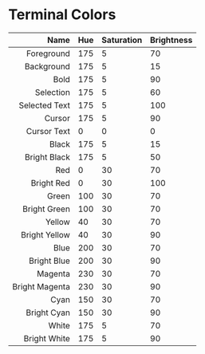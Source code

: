# Terminal Colors

| Name | Hue | Saturation | Brightness |
| ---: | --- | ---------- | ---------- |
| Foreground | 175 | 5 | 70 |
| Background | 175 | 5 | 15 |
| Bold | 175 | 5 | 90 |
| Selection | 175 | 5 | 60 |
| Selected Text | 175 | 5 | 100 |
| Cursor | 175 | 5 | 90 |
| Cursor Text | 0 | 0 | 0 |
| Black | 175 | 5 | 15 |
| Bright Black | 175 | 5 | 50 |
| Red | 0 | 30 | 70 |
| Bright Red | 0 | 30 | 100 |
| Green | 100 | 30 | 70 |
| Bright Green | 100 | 30 | 70 | 
| Yellow | 40 | 30 | 70 |
| Bright Yellow | 40 | 30 | 90 |
| Blue | 200 | 30 | 70 |
| Bright Blue | 200 | 30 | 90 |
| Magenta | 230 | 30 | 70 |
| Bright Magenta | 230 | 30 | 90 |
| Cyan | 150 | 30 | 70 |
| Bright Cyan | 150 | 30 | 90 |
| White | 175 | 5 | 70 |
| Bright White | 175 | 5 | 90 |

